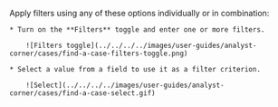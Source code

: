 Apply filters using any of these options individually or in combination:

    * Turn on the **Filters** toggle and enter one or more filters.

        ![Filters toggle](../../../../images/user-guides/analyst-corner/cases/find-a-case-filters-toggle.png)

    * Select a value from a field to use it as a filter criterion.

        ![Select](../../../../images/user-guides/analyst-corner/cases/find-a-case-select.gif)